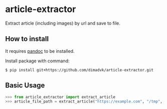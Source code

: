 # article-extractor

Extract article (including images) by url and save to file.

## How to install

It requires [pandoc](https://pandoc.org/) to be installed.

Install package with command:
```
$ pip install git+https://github.com/dimadvk/article-extractor.git
```

## Basic Usage

```python
>>> from article_extractor import extract_article
>>> article_file_path = extract_article("https://example.com", "/tmp", "docx")
```